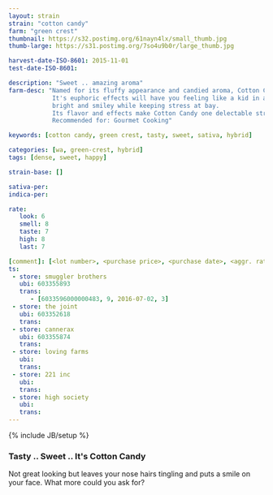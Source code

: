 ```yaml
---
layout: strain
strain: "cotton candy"
farm: "green crest"
thumbnail: https://s32.postimg.org/61nayn4lx/small_thumb.jpg
thumb-large: https://s31.postimg.org/7so4u9b0r/large_thumb.jpg

harvest-date-ISO-8601: 2015-11-01
test-date-ISO-8601: 

description: "Sweet .. amazing aroma"
farm-desc: "Named for its fluffy appearance and candied aroma, Cotton Candy is a tasty sativa hybrid. 
            It's euphoric effects will have you feeling like a kid in a candy store ... 
            bright and smiley while keeping stress at bay. 
            Its flavor and effects make Cotton Candy one delectable strain. 
            Recommended for: Gourmet Cooking"

keywords: [cotton candy, green crest, tasty, sweet, sativa, hybrid]

categories: [wa, green-crest, hybrid]
tags: [dense, sweet, happy]

strain-base: []

sativa-per: 
indica-per: 

rate:
   look: 6
   smell: 8
   taste: 7
   high: 8
   last: 7

[comment]: [<lot number>, <purchase price>, <purchase date>, <aggr. rating (of 5)>]
ts: 
 - store: smuggler brothers
   ubi: 603355893
   trans: 
      - [6033596000000483, 9, 2016-07-02, 3]
 - store: the joint
   ubi: 603352618
   trans: 
 - store: cannerax
   ubi: 603355874
   trans: 
 - store: loving farms
   ubi: 
   trans: 
 - store: 221 inc
   ubi: 
   trans: 
 - store: high society
   ubi: 
   trans: 
---
```

{% include JB/setup %}

### Tasty .. Sweet .. It's Cotton Candy

Not great looking but leaves your nose hairs tingling and puts a smile on your face.
What more could you ask for?